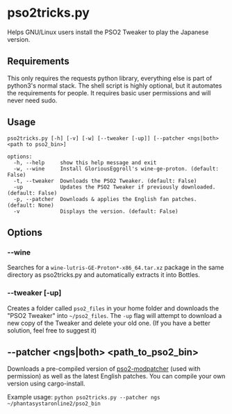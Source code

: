 # pso2tricks.py
Helps GNU/Linux users install the PSO2 Tweaker to play the Japanese version.

## Requirements
This only requires the requests python library, everything else is part of python3's normal stack.
The shell script is highly optional, but it automates the requirements for people. It requires basic user permissions and will never need sudo.

## Usage
```
pso2tricks.py [-h] [-v] [-w] [--tweaker [-up]] [--patcher <ngs|both> <path to pso2_bin>]

options:
  -h, --help     show this help message and exit
  -w, --wine     Install GloriousEggroll's wine-ge-proton. (default: False)
  -t, --tweaker  Downloads the PSO2 Tweaker. (default: False)
  -up            Updates the PSO2 Tweaker if previously downloaded. (default: False)
  -p, --patcher  Downloads & applies the English fan patches. (default: None)
  -v             Displays the version. (default: False)

```

## Options
### --wine
Searches for a `wine-lutris-GE-Proton*-x86_64.tar.xz` package in the same directory as pso2tricks.py and automatically extracts it into Bottles.

### --tweaker [-up]
Creates a folder called `pso2_files` in your home folder and downloads the "PSO2 Tweaker" into `~/pso2_files`. The `-up` flag will attempt to download a new copy of the Tweaker and delete your old one. (If you have a better solution, feel free to suggest it)

## --patcher <ngs|both> <path_to_pso2_bin>
Downloads a pre-compiled version of [pso2-modpatcher](https://github.com/HybridEidolon/pso2-modpatcher) (used with permission) as well as the latest English patches.
You can compile your own version using cargo-install.

Example usage: ``python pso2tricks.py --patcher ngs ~/phantasystaronline2/pso2_bin``

